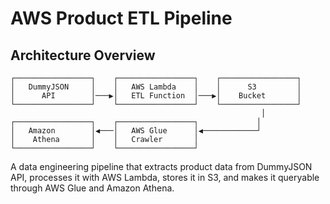 # AWS Product ETL Pipeline

## Architecture Overview

```
┌─────────────────┐    ┌─────────────────┐    ┌─────────────────┐
│   DummyJSON     │    │   AWS Lambda    │    │      S3         │
│      API        │───▶│   ETL Function  │───▶│    Bucket       │
└─────────────────┘    └─────────────────┘    └─────────────────┘
                                                        │
┌─────────────────┐    ┌─────────────────┐             │
│   Amazon        │◀───│   AWS Glue      │◀────────────┘
│    Athena       │    │   Crawler       │
└─────────────────┘    └─────────────────┘
```

A data engineering pipeline that extracts product data from DummyJSON API, processes it with AWS Lambda, stores it in S3, and makes it queryable through AWS Glue and Amazon Athena.